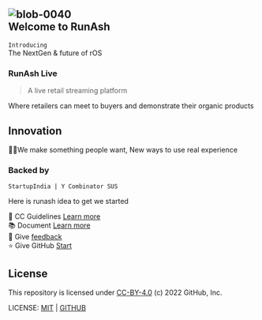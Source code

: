 ## ![blob-0040](https://user-images.githubusercontent.com/61916324/132724592-e5bef25e-36d9-4da8-bbc6-84a24183c8e2.png)<br>Welcome to RunAsh

``Introducing``<br>
The NextGen & future of rOS
### RunAsh Live
>A live retail streaming platform 
>
  Where retailers can meet to buyers and demonstrate their organic products
  
## Innovation <br>
   👩‍💻We make something people want,
 New ways to use real experience 
### Backed by<br> 
    StartupIndia | Y Combinator SUS
  
Here is runash idea to get we started 
  
 👥 CC Guidelines [Learn more ](https://https://GitHub.com/rammurmu)<br>
 📚 Document [Learn more](https://) <br>
 📝 Give [feedback](https://runash.in/feedback)<br>
 ⭐ Give GitHub [Start](https://GitHub/runash)

## License
  This repository is licensed under [CC-BY-4.0](../LICENSE) (c) 2022 GitHub, Inc.

LICENSE: [MIT](url) | [GITHUB](url)  
  
